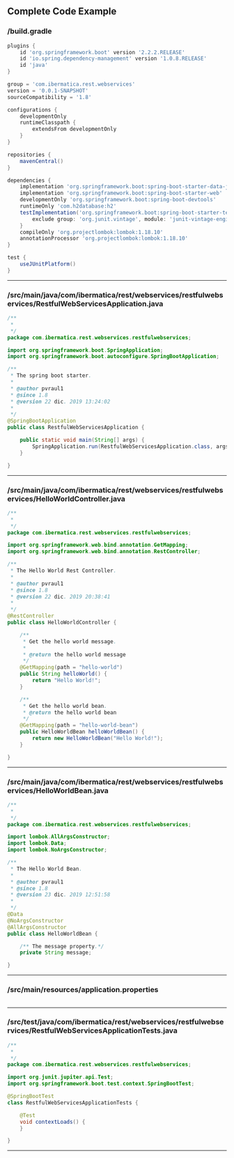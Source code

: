 
## Complete Code Example


### /build.gradle

```gradle
plugins {
	id 'org.springframework.boot' version '2.2.2.RELEASE'
	id 'io.spring.dependency-management' version '1.0.8.RELEASE'
	id 'java'
}

group = 'com.ibermatica.rest.webservices'
version = '0.0.1-SNAPSHOT'
sourceCompatibility = '1.8'

configurations {
	developmentOnly
	runtimeClasspath {
		extendsFrom developmentOnly
	}
}

repositories {
	mavenCentral()
}

dependencies {
	implementation 'org.springframework.boot:spring-boot-starter-data-jpa'
	implementation 'org.springframework.boot:spring-boot-starter-web'
	developmentOnly 'org.springframework.boot:spring-boot-devtools'
	runtimeOnly 'com.h2database:h2'
	testImplementation('org.springframework.boot:spring-boot-starter-test') {
		exclude group: 'org.junit.vintage', module: 'junit-vintage-engine'
	}
	compileOnly 'org.projectlombok:lombok:1.18.10'
	annotationProcessor 'org.projectlombok:lombok:1.18.10'
}

test {
	useJUnitPlatform()
}

```
---

### /src/main/java/com/ibermatica/rest/webservices/restfulwebservices/RestfulWebServicesApplication.java

```java
/**
 * 
 */
package com.ibermatica.rest.webservices.restfulwebservices;

import org.springframework.boot.SpringApplication;
import org.springframework.boot.autoconfigure.SpringBootApplication;

/**
 * The spring boot starter.
 *
 * @author pvraul1
 * @since 1.8
 * @version 22 dic. 2019 13:24:02
 *
 */
@SpringBootApplication
public class RestfulWebServicesApplication {

    public static void main(String[] args) {
        SpringApplication.run(RestfulWebServicesApplication.class, args);
    }

}

```
---

### /src/main/java/com/ibermatica/rest/webservices/restfulwebservices/HelloWorldController.java

```java
/**
 * 
 */
package com.ibermatica.rest.webservices.restfulwebservices;

import org.springframework.web.bind.annotation.GetMapping;
import org.springframework.web.bind.annotation.RestController;

/**
 * The Hello World Rest Controller.
 *
 * @author pvraul1
 * @since 1.8
 * @version 22 dic. 2019 20:38:41
 *
 */
@RestController
public class HelloWorldController {

    /**
     * Get the hello world message.
     *
     * @return the hello world message
     */
    @GetMapping(path = "hello-world")
    public String helloWorld() {
        return "Hello World!";
    }

    /**
     * Get the hello world bean.
     * @return the hello world bean
     */
    @GetMapping(path = "hello-world-bean")
    public HelloWorldBean helloWorldBean() {
        return new HelloWorldBean("Hello World!");
    }

}

```
---
### /src/main/java/com/ibermatica/rest/webservices/restfulwebservices/HelloWorldBean.java

```java
/**
 * 
 */
package com.ibermatica.rest.webservices.restfulwebservices;

import lombok.AllArgsConstructor;
import lombok.Data;
import lombok.NoArgsConstructor;

/**
 * The Hello World Bean.
 *
 * @author pvraul1
 * @since 1.8
 * @version 23 dic. 2019 12:51:58
 *
 */
@Data
@NoArgsConstructor
@AllArgsConstructor
public class HelloWorldBean {

    /** The message property.*/
    private String message;

}


```
---

### /src/main/resources/application.properties

```properties
```
---

### /src/test/java/com/ibermatica/rest/webservices/restfulwebservices/RestfulWebServicesApplicationTests.java

```java
/**
 * 
 */
package com.ibermatica.rest.webservices.restfulwebservices;

import org.junit.jupiter.api.Test;
import org.springframework.boot.test.context.SpringBootTest;

@SpringBootTest
class RestfulWebServicesApplicationTests {

    @Test
    void contextLoads() {
    }

}

```
---
